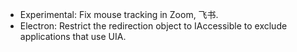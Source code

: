* Experimental: Fix mouse tracking in Zoom, 飞书.
* Electron: Restrict the redirection object to IAccessible to exclude applications that use UIA.
